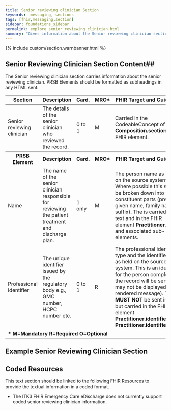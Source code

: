 ```yaml
---
title: Senior reviewing clinician Section
keywords:  messaging, sections
tags: [fhir,messaging,section]
sidebar: foundations_sidebar
permalink: explore_senior_reviewing_clinician.html
summary: "Gives information about the Senior reviewing clinician section"
---
```


{% include custom/section.warnbanner.html %}

## Senior Reviewing Clinician Section Content##
The Senior reviewing clinician section carries information about the senior reviewing clinician. PRSB Elements should be formatted as subheadings in any HTML sent.

<table style="width:100%;max-width: 100%;">
	<thead>
		<tr>
			<th width="15%">Section</th>
			<th width="35%">Description</th>
			<th width="5%">Card.</th>
			<th width="5%">MRO*</th>
			<th width="40%">FHIR Target and Guidance</th>
		</tr>
	</thead>
 <tbody>
  <tr>
   <td>Senior reviewing clinician</td>
   <td>The details of the senior clinician who reviewed the record.</td>
   <td>0 to 1</td>
   <td>M</td>
	<td>Carried in the CodeableConcept of <b>Composition.section.code</b> FHIR element.</td>
  </tr>
		<tr>
			<th>PRSB Element</th>
			<th>Description</th>
			<th>Card.</th>
			<th>MRO*</th>
			<th>FHIR Target and Guidance</th>		
		</tr>
  <tr>
   <td>Name</td>
   <td>The name of the senior clinician responsible for reviewing the patient treatment and discharge plan.</td>
   <td>1 only</td>
   <td>M</td>
   <td>The person name as held on the source system. Where possible this should be broken down into its constituent parts (prefix, given name, family name, suffix). The is carried in text and in the FHIR element <b>Practitioner.name</b> and associated sub-elements.</td>
  </tr>
  <tr>
   <td>Professional identifier</td>
   <td>The unique identifier issued by the regulatory body e.g., GMC number, HCPC number etc.</td>
   <td>0 to 1</td>
   <td>R</td>
   <td>The professional identifier type and the identifier itself as held on the source system. This is an identifier for the person completing the record will be sent (but may not be displayed in the rendered message). This <b>MUST NOT</b> be sent in text but carried in the FHIR element <b>Practitioner.identifier</b> and <b>Practitioner.identifier.type</b></td>
  </tr>
		<tr>
		<td colspan="5"><b>* M=Mandatory R=Required O=Optional</b></td>
		</tr>
 </tbody>
</table>

##  Example Senior Reviewing Clinician Section ##

<script src="https://gist.github.com/IOPS-DEV/a9d7ecd57c3b92d3eb3629e8c4d73e46.js"></script>

## Coded Resources ##

This text section should be linked to the following FHIR Resources to provide the textual information in a coded format.

- The ITK3 FHIR Emergency Care eDischarge  does not currently support coded senior reviewing clinician information.






